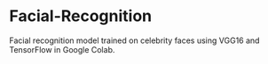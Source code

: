 # Facial-Recognition
Facial recognition model trained on celebrity faces using VGG16 and TensorFlow in Google Colab.
